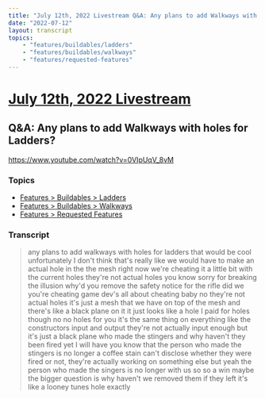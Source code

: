 ```yaml
---
title: "July 12th, 2022 Livestream Q&A: Any plans to add Walkways with holes for Ladders?"
date: "2022-07-12"
layout: transcript
topics:
    - "features/buildables/ladders"
    - "features/buildables/walkways"
    - "features/requested-features"
---
```

# [July 12th, 2022 Livestream](../2022-07-12.md)
## Q&A: Any plans to add Walkways with holes for Ladders?
https://www.youtube.com/watch?v=0VIpUqV_8vM

### Topics
* [Features > Buildables > Ladders](../topics/features/buildables/ladders.md)
* [Features > Buildables > Walkways](../topics/features/buildables/walkways.md)
* [Features > Requested Features](../topics/features/requested-features.md)

### Transcript

> any plans to add walkways with holes for ladders that would be cool unfortunately I don't think that's really like we would have to make an actual hole in the the mesh right now we're cheating it a little bit with the current holes they're not actual holes you know sorry for breaking the illusion why'd you remove the safety notice for the rifle did we you're cheating game dev's all about cheating baby no they're not actual holes it's just a mesh that we have on top of the mesh and there's like a black plane on it it just looks like a hole I paid for holes though no no holes for you it's the same thing on everything like the constructors input and output they're not actually input enough but it's just a black plane who made the stingers and why haven't they been fired yet I will have you know that the person who made the stingers is no longer a coffee stain can't disclose whether they were fired or not, they're actually working on something else but yeah the person who made the singers is no longer with us so so a win maybe the bigger question is why haven't we removed them if they left it's like a looney tunes hole exactly
